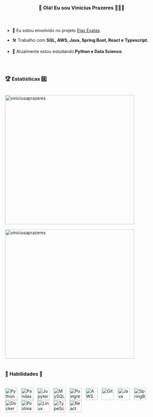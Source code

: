  ### <div align="center"> 🚀 Olá! Eu sou Vinicius Prazeres 👨🏽‍💻 </div> <br/> <br/>


- 🔭 Eu estou envolvido no projeto [Elas Exatas](https://github.com/ElasExatas/Elas_Exatas).

- 🛠️ Trabalho com **SQL, AWS, Java, Spring Boot, React e Typescript**.

- 🧠 Atualmente estou estudando **Python e Data Science**.

<!-- - 💬 Pergunte-me sobre **Tudo**.  --> 

<br/> <br/>
### 🏆 Estatisticas #️⃣ <br/> <br/>

<div>
<img width="425px" src="https://github-readme-stats.vercel.app/api?username=viniciusaprazeres&theme=tokyonight&border_color=5900ff&count_private=true&show_icons=true&layout=compact&hide_title=true&hide_rank=true&locale=en" alt="viniciusaprazeres" />
</div>

<br/>

<div>
<img width="425px" src="https://github-readme-stats.vercel.app/api/top-langs?username=viniciusaprazeres&theme=tokyonight&border_color=5900ff&count_private=true&show_icons=true&locale=en&layout=compact&hide_title=true" alt="viniciusaprazeres" /></div>

<br/>

### 🧰 Habilidades 🦾 <br/> <br/>

<img align="left" alt="Python" width="40px" style="padding-right:10px;" src="https://cdn.jsdelivr.net/gh/devicons/devicon/icons/python/python-original.svg"/>
<img align="left" alt="Pandas" width="40px" style="padding-right:10px;" src="https://cdn.jsdelivr.net/gh/devicons/devicon@latest/icons/pandas/pandas-original-wordmark.svg"/>
<img align="left" alt="Jupyter" width="40px" style="padding-right:10px;" src="https://cdn.jsdelivr.net/gh/devicons/devicon@latest/icons/jupyter/jupyter-original-wordmark.svg"/>
<img align="left" alt="MySQL" width="40px" style="padding-right:10px;" src="https://cdn.jsdelivr.net/gh/devicons/devicon/icons/mysql/mysql-original.svg"/>
<img align="left" alt="PostgreSQL" width="40px" style="padding-right:10px;" src="https://cdn.jsdelivr.net/gh/devicons/devicon/icons/postgresql/postgresql-plain.svg"/>
<img align="left" alt="AWS" width="40px" style="padding-right:10px;" src="https://skillicons.dev/icons?i=aws"/>
<img align="left" alt="Git" width="40px" style="padding-right:10px;" src="https://cdn.jsdelivr.net/gh/devicons/devicon/icons/git/git-original.svg"/>
<img align="left" alt="Java" width="40px" style="padding-right:10px;" src="https://cdn.jsdelivr.net/gh/devicons/devicon/icons/java/java-original.svg"/>
<img align="left" alt="SpringBoot" width="40px" style="padding-right:10px;" src="https://cdn.jsdelivr.net/gh/devicons/devicon/icons/spring/spring-original.svg"/>
<img align="left" alt="Docker" width="40px" style="padding-right:10px;" src="https://cdn.jsdelivr.net/gh/devicons/devicon/icons/docker/docker-plain.svg"/>
<img align="left" alt="Postman" width="40px" style="padding-right:10px;" src="https://www.vectorlogo.zone/logos/getpostman/getpostman-icon.svg"/>
<img align="left" alt="Linux" width="40px" style="padding-right:10px;" src="https://cdn.jsdelivr.net/gh/devicons/devicon/icons/linux/linux-original.svg"/>
<img align="left" alt="TypeScript" width="40px" style="padding-right:10px;" src="https://cdn.jsdelivr.net/gh/devicons/devicon/icons/typescript/typescript-plain.svg"/>
<img align="left" alt="React" width="40px" style="padding-right:10px;" src="https://cdn.jsdelivr.net/gh/devicons/devicon/icons/react/react-original.svg"/>

<br/> <br/> <br/>

<!-- ### 🔔 Contact 📣 <br/> <br/>-->
